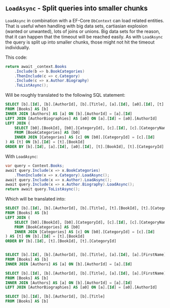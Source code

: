 ## `LoadAsync` - Split queries into smaller chunks

`LoadAsync` in combination with a EF-Core `DbContext` can load related entities. That is useful when handling with big data sets, cartiasian explosion (wanted or unwanted), lots of joins or unions. Big data sets for the reason, that it can happen that the timeout will be reached easily. As with `LoadAsync` the query is split up into smaller chunks, those might not hit the timeout individually.

This code:
```csharp
return await _context.Books
    .Include(b => b.BookCategories)
    .ThenInclude(c => c.Category)
    .Include(c => x.Author.Biography)
    .ToListAsync();
```

Will be roughly translated to the following SQL statement:
```sql
SELECT [b].[Id], [b].[AuthorId], [b].[Title], [a].[Id], [a0].[Id], [t].[BookId], [t].[CategoryId], [t].[Id], [t].[CategoryName], [a].[FirstName], [a].[LastName], [a0].[AuthorId], [a0].[Biography], [a0].[DateOfBirth], [a0].[Nationality], [a0].[PlaceOfBirth]
FROM [Books] AS [b]
INNER JOIN [Authors] AS [a] ON [b].[AuthorId] = [a].[Id]
LEFT JOIN [AuthorBiographies] AS [a0] ON [a].[Id] = [a0].[AuthorId]
LEFT JOIN (
    SELECT [b0].[BookId], [b0].[CategoryId], [c].[Id], [c].[CategoryName]
    FROM [BookCategories] AS [b0]
    INNER JOIN [Categories] AS [c] ON [b0].[CategoryId] = [c].[Id]
) AS [t] ON [b].[Id] = [t].[BookId]
ORDER BY [b].[Id], [a].[Id], [a0].[Id], [t].[BookId], [t].[CategoryId]
```

With `LoadAsync`:
```csharp
var query = Context.Books;
await query.Include(x => x.BookCategories)
    .ThenInclude(x => x.Category).LoadAsync();
await query.Include(x => x.Author).LoadAsync();
await query.Include(x => x.Author.Biography).LoadAsync();
return await query.ToListAsync();
```

Which will be translated into:

```sql
SELECT [b].[Id], [b].[AuthorId], [b].[Title], [t].[BookId], [t].[CategoryId], [t].[Id], [t].[CategoryName]
FROM [Books] AS [b]
LEFT JOIN (
    SELECT [b0].[BookId], [b0].[CategoryId], [c].[Id], [c].[CategoryName]
    FROM [BookCategories] AS [b0]
    INNER JOIN [Categories] AS [c] ON [b0].[CategoryId] = [c].[Id]
) AS [t] ON [b].[Id] = [t].[BookId]
ORDER BY [b].[Id], [t].[BookId], [t].[CategoryId]


SELECT [b].[Id], [b].[AuthorId], [b].[Title], [a].[Id], [a].[FirstName], [a].[LastName]
FROM [Books] AS [b]
INNER JOIN [Authors] AS [a] ON [b].[AuthorId] = [a].[Id]

SELECT [b].[Id], [b].[AuthorId], [b].[Title], [a].[Id], [a].[FirstName], [a].[LastName], [a0].[Id], [a0].[AuthorId], [a0].[Biography], [a0].[DateOfBirth], [a0].[Nationality], [a0].[PlaceOfBirth]
FROM [Books] AS [b]
INNER JOIN [Authors] AS [a] ON [b].[AuthorId] = [a].[Id]
LEFT JOIN [AuthorBiographies] AS [a0] ON [a].[Id] = [a0].[AuthorId]

SELECT [b].[Id], [b].[AuthorId], [b].[Title]
FROM [Books] AS [b]
```